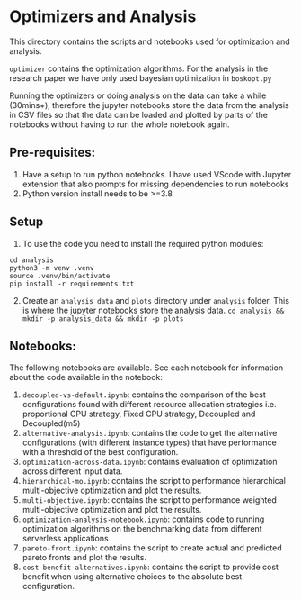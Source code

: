 # Optimizers and Analysis
This directory contains the scripts and notebooks used for optimization and analysis. 

`optimizer` contains the optimization algorithms. For the analysis in the research paper we have only used bayesian optimization in `boskopt.py`

Running the optimizers or doing analysis on the data can take a while (30mins+), therefore the jupyter notebooks store the data from the analysis in CSV files so that the data can be loaded and plotted by parts of the notebooks without having to run the whole notebook again. 

## Pre-requisites:
1. Have a setup to run python notebooks. I have used VScode with Jupyter extension that also prompts for missing dependencies to run notebooks
2. Python version install needs to be >=3.8

## Setup 
1. To use the code you need to install the required python modules:
```
cd analysis
python3 -m venv .venv
source .venv/bin/activate
pip install -r requirements.txt
```

2. Create an `analysis_data` and `plots` directory under `analysis` folder. This is where the jupyter notebooks store the analysis data. 
`cd analysis && mkdir -p analysis_data && mkdir -p plots`


## Notebooks:
The following notebooks are available. See each notebook for information about the code available in the notebook:
1. `decoupled-vs-default.ipynb`: contains the comparison of the best configurations found with different resource allocation strategies i.e. proportional CPU strategy, Fixed CPU strategy, Decoupled and Decoupled(m5)
2. `alternative-analysis.ipynb`: contains the code to get the alternative configurations (with different instance types) that have performance with a threshold of the best configuration. 
3. `optimization-across-data.ipynb`: contains evaluation of optimization across different input data. 
4. `hierarchical-mo.ipynb`: contains the script to performance hierarchical multi-objective optimization and plot the results.
5. `multi-objective.ipynb`: contains the script to performance weighted multi-objective optimization and plot the results.
6. `optimization-analysis-notebook.ipynb`: contains code to running optimization algorithms on the benchmarking data from different serverless applications
7. `pareto-front.ipynb`: contains the script to create actual and predicted pareto fronts and plot the results.
8. `cost-benefit-alternatives.ipynb`: contains the script to provide cost benefit when using alternative choices to the absolute best configuration. 